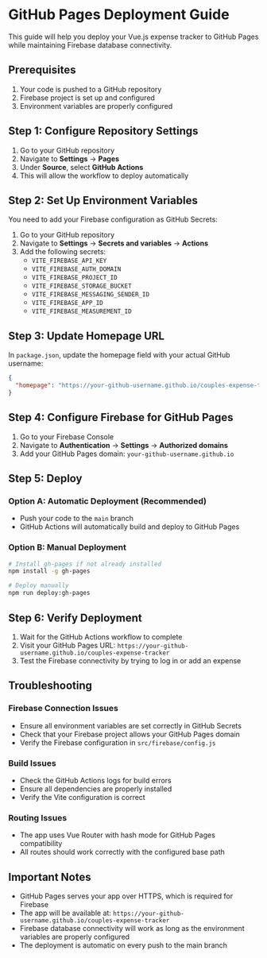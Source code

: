 # GitHub Pages Deployment Guide

This guide will help you deploy your Vue.js expense tracker to GitHub Pages while maintaining Firebase database connectivity.

## Prerequisites

1. Your code is pushed to a GitHub repository
2. Firebase project is set up and configured
3. Environment variables are properly configured

## Step 1: Configure Repository Settings

1. Go to your GitHub repository
2. Navigate to **Settings** → **Pages**
3. Under **Source**, select **GitHub Actions**
4. This will allow the workflow to deploy automatically

## Step 2: Set Up Environment Variables

You need to add your Firebase configuration as GitHub Secrets:

1. Go to your GitHub repository
2. Navigate to **Settings** → **Secrets and variables** → **Actions**
3. Add the following secrets:
   - `VITE_FIREBASE_API_KEY`
   - `VITE_FIREBASE_AUTH_DOMAIN`
   - `VITE_FIREBASE_PROJECT_ID`
   - `VITE_FIREBASE_STORAGE_BUCKET`
   - `VITE_FIREBASE_MESSAGING_SENDER_ID`
   - `VITE_FIREBASE_APP_ID`
   - `VITE_FIREBASE_MEASUREMENT_ID`

## Step 3: Update Homepage URL

In `package.json`, update the homepage field with your actual GitHub username:

```json
{
  "homepage": "https://your-github-username.github.io/couples-expense-tracker"
}
```

## Step 4: Configure Firebase for GitHub Pages

1. Go to your Firebase Console
2. Navigate to **Authentication** → **Settings** → **Authorized domains**
3. Add your GitHub Pages domain: `your-github-username.github.io`

## Step 5: Deploy

### Option A: Automatic Deployment (Recommended)

- Push your code to the `main` branch
- GitHub Actions will automatically build and deploy to GitHub Pages

### Option B: Manual Deployment

```bash
# Install gh-pages if not already installed
npm install -g gh-pages

# Deploy manually
npm run deploy:gh-pages
```

## Step 6: Verify Deployment

1. Wait for the GitHub Actions workflow to complete
2. Visit your GitHub Pages URL: `https://your-github-username.github.io/couples-expense-tracker`
3. Test the Firebase connectivity by trying to log in or add an expense

## Troubleshooting

### Firebase Connection Issues

- Ensure all environment variables are set correctly in GitHub Secrets
- Check that your Firebase project allows your GitHub Pages domain
- Verify the Firebase configuration in `src/firebase/config.js`

### Build Issues

- Check the GitHub Actions logs for build errors
- Ensure all dependencies are properly installed
- Verify the Vite configuration is correct

### Routing Issues

- The app uses Vue Router with hash mode for GitHub Pages compatibility
- All routes should work correctly with the configured base path

## Important Notes

- GitHub Pages serves your app over HTTPS, which is required for Firebase
- The app will be available at: `https://your-github-username.github.io/couples-expense-tracker`
- Firebase database connectivity will work as long as the environment variables are properly configured
- The deployment is automatic on every push to the main branch
